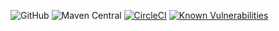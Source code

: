 
![GitHub](https://img.shields.io/github/license/nhojpatrick/nhojpatrick-versions-ruleset?style=plastic)
![Maven Central](https://img.shields.io/maven-central/v/com.github.nhojpatrick.versions/nhojpatrick-versions-ruleset)
[![CircleCI](https://circleci.com/gh/nhojpatrick/nhojpatrick-versions-ruleset/tree/develop.svg?style=svg)](https://circleci.com/gh/nhojpatrick/nhojpatrick-versions-ruleset/tree/develop)
[![Known Vulnerabilities](https://snyk.io/test/github/nhojpatrick/nhojpatrick-versions-ruleset/develop/badge.svg)](https://snyk.io/test/github/nhojpatrick/nhojpatrick-versions-ruleset/develop)
